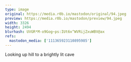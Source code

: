 ```yaml
---
type: image
original: https://media.r0b.io/mastodon/original/94.jpeg
preview: https://media.r0b.io/mastodon/preview/94.jpeg
width: 3326
height: 2494
blurhash: UVGR*M-o9Gog~ps:IUt6x^WVRijZxuWBV@ax
refs:
  mastodon_media: ['111365923110895985']
---
```


Looking up hill to a brightly lit cave 
